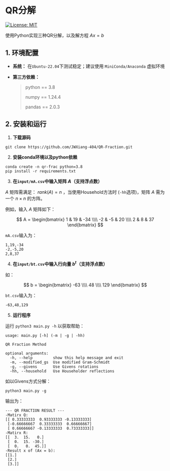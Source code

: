 # QR分解

[![License: MIT](https://img.shields.io/badge/License-MIT-yellow.svg)](https://opensource.org/licenses/MIT)

使用Python实现三种QR分解，以及解方程 $Ax = b$ 

## 1. 环境配置

* **系统：** 在`Ubuntu-22.04`下测试稳定；建议使用 `MiniConda/Anaconda` 虚拟环境

* **第三方依赖：**

  > python == 3.8
  >
  > numpy == 1.24.4
  >
  > pandas == 2.0.3

## 2. 安装和运行

1. **下载源码**

```
git clone https://github.com/JWXiang-404/QR-Fraction.git
```

2. **安装conda环境以及python依赖**

```shell
conda create -n qr-frac python=3.8
pip install -r requirements.txt
```

3. **在`input/mA.csv`中输入矩阵 $A$（支持浮点数）**

$A$ 矩阵需满足： $rank(A) = n$ ，当使用Household方法时 (`-hh`选项)，矩阵 $A$ 需为一个 $n \times n$ 的方阵。

例如，输入 $A$ 矩阵如下：

$$
A = 
\begin{bmatrix}
1 & 19 & -34 \\\\
-2 & -5 & 20 \\\\
2 & 8 & 37
\end{bmatrix}
$$

`mA.csv`输入为：

```
1,19,-34
-2,-5,20
2,8,37
```

4. **在`input/bt.csv`中输入行向量 $b^t$（支持浮点数）**

如：

$$
b = 
\begin{bmatrix}
-63 \\\\
48 \\\\
129
\end{bmatrix}
$$

`bt.csv`输入为：

```
-63,48,129
```

5. **运行程序**

运行 `python3 main.py -h` 以获取帮助：

```shell
usage: main.py [-h] (-m | -g | -hh)

QR Fraction Method

optional arguments:
  -h, --help         show this help message and exit
  -m, --modified_gs  Use modified Gram-Schmidt
  -g, --givens       Use Givens rotations
  -hh, --household   Use Householder reflections
```

如以Givens方式分解：

```shell
python3 main.py -g
```

输出为：

```
--- QR FRACTION RESULT ---
-Matirx Q:
[[ 0.33333333  0.93333333 -0.13333333]
 [-0.66666667  0.33333333  0.66666667]
 [ 0.66666667 -0.13333333  0.73333333]]
-Matirx R:
[[  3.  15.   0.]
 [  0.  15. -30.]
 [  0.   0.  45.]]
-Result x of (Ax = b):
[[1.]
 [2.]
 [3.]]
```
